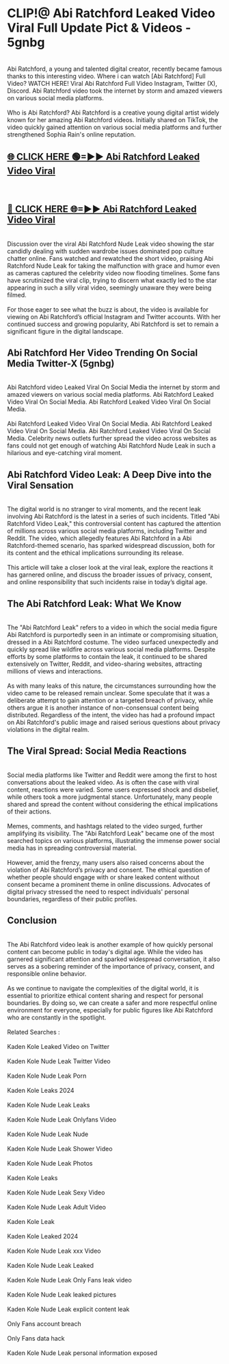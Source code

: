 # CLIP!@ Abi Ratchford Leaked Video Viral Full Update Pict & Videos - 5gnbg
<br>
Abi Ratchford, a young and talented digital creator, recently became famous thanks to this interesting video. Where i can watch [Abi Ratchford] Full Video? WATCH HERE! Viral Abi Ratchford Full Video Instagram, Twitter (X), Discord. Abi Ratchford video took the internet by storm and amazed viewers on various social media platforms.
<br><br>
Who is Abi Ratchford? Abi Ratchford is a creative young digital artist widely known for her amazing Abi Ratchford videos. Initially shared on TikTok, the video quickly gained attention on various social media platforms and further strengthened Sophia Rain's online reputation.
<br>
<h2><a href="https://bestclip.site?title=Abi_Ratchford">🌐 CLICK HERE 🟢=►► Abi Ratchford Leaked Video Viral</a></h2>
<br>
<h2><a href="https://bestclip.site?title=Abi_Ratchford">🔴 CLICK HERE 🌐=►► Abi Ratchford Leaked Video Viral</a></h2>
<br>
Discussion over the viral Abi Ratchford Nude Leak video showing the star candidly dealing with sudden wardrobe issues dominated pop culture chatter online. Fans watched and rewatched the short video, praising Abi Ratchford Nude Leak for taking the malfunction with grace and humor even as cameras captured the celebrity video now flooding timelines. Some fans have scrutinized the viral clip, trying to discern what exactly led to the star appearing in such a silly viral video, seemingly unaware they were being filmed.
<br><br>
For those eager to see what the buzz is about, the video is available for viewing on Abi Ratchford’s official Instagram and Twitter accounts. With her continued success and growing popularity, Abi Ratchford is set to remain a significant figure in the digital landscape.
<br>
<h2>Abi Ratchford Her Video Trending On Social Media Twitter-X (5gnbg)</h2>
<br>
Abi Ratchford video Leaked Viral On Social Media the internet by storm and amazed viewers on various social media platforms. Abi Ratchford Leaked Video Viral On Social Media. Abi Ratchford Leaked Video Viral On Social Media.
<br><br>
Abi Ratchford Leaked Video Viral On Social Media. Abi Ratchford Leaked Video Viral On Social Media. Abi Ratchford Leaked Video Viral On Social Media. Celebrity news outlets further spread the video across websites as fans could not get enough of watching Abi Ratchford Nude Leak in such a hilarious and eye-catching viral moment.
<br>
<h2>Abi Ratchford Video Leak: A Deep Dive into the Viral Sensation</h2>
<br>
The digital world is no stranger to viral moments, and the recent leak involving Abi Ratchford is the latest in a series of such incidents. Titled "Abi Ratchford Video Leak," this controversial content has captured the attention of millions across various social media platforms, including Twitter and Reddit. The video, which allegedly features Abi Ratchford in a Abi Ratchford-themed scenario, has sparked widespread discussion, both for its content and the ethical implications surrounding its release.
<br><br>
This article will take a closer look at the viral leak, explore the reactions it has garnered online, and discuss the broader issues of privacy, consent, and online responsibility that such incidents raise in today’s digital age.
<br>
<h2>The Abi Ratchford Leak: What We Know</h2>
<br>
The "Abi Ratchford Leak" refers to a video in which the social media figure Abi Ratchford is purportedly seen in an intimate or compromising situation, dressed in a Abi Ratchford costume. The video surfaced unexpectedly and quickly spread like wildfire across various social media platforms. Despite efforts by some platforms to contain the leak, it continued to be shared extensively on Twitter, Reddit, and video-sharing websites, attracting millions of views and interactions.
<br><br>
As with many leaks of this nature, the circumstances surrounding how the video came to be released remain unclear. Some speculate that it was a deliberate attempt to gain attention or a targeted breach of privacy, while others argue it is another instance of non-consensual content being distributed. Regardless of the intent, the video has had a profound impact on Abi Ratchford's public image and raised serious questions about privacy violations in the digital realm.
<br>
<h2>The Viral Spread: Social Media Reactions</h2>
<br>
Social media platforms like Twitter and Reddit were among the first to host conversations about the leaked video. As is often the case with viral content, reactions were varied. Some users expressed shock and disbelief, while others took a more judgmental stance. Unfortunately, many people shared and spread the content without considering the ethical implications of their actions.
<br><br>
Memes, comments, and hashtags related to the video surged, further amplifying its visibility. The "Abi Ratchford Leak" became one of the most searched topics on various platforms, illustrating the immense power social media has in spreading controversial material.
<br><br>
However, amid the frenzy, many users also raised concerns about the violation of Abi Ratchford’s privacy and consent. The ethical question of whether people should engage with or share leaked content without consent became a prominent theme in online discussions. Advocates of digital privacy stressed the need to respect individuals' personal boundaries, regardless of their public profiles.
<br>
<h2>Conclusion</h2>
<br>
The Abi Ratchford video leak is another example of how quickly personal content can become public in today's digital age. While the video has garnered significant attention and sparked widespread conversation, it also serves as a sobering reminder of the importance of privacy, consent, and responsible online behavior.
<br><br>
As we continue to navigate the complexities of the digital world, it is essential to prioritize ethical content sharing and respect for personal boundaries. By doing so, we can create a safer and more respectful online environment for everyone, especially for public figures like Abi Ratchford who are constantly in the spotlight.
<br><br>
Related Searches :
<br><br>
Kaden Kole Leaked Video on Twitter
<br><br>
Kaden Kole Nude Leak Twitter Video
<br><br>
Kaden Kole Nude Leak Porn
<br><br>
Kaden Kole Leaks 2024
<br><br>
Kaden Kole Nude Leak Leaks
<br><br>
Kaden Kole Nude Leak Onlyfans Video
<br><br>
Kaden Kole Nude Leak Nude
<br><br>
Kaden Kole Nude Leak Shower Video
<br><br>
Kaden Kole Nude Leak Photos
<br><br>
Kaden Kole Leaks
<br><br>
Kaden Kole Nude Leak Sexy Video
<br><br>
Kaden Kole Nude Leak Adult Video
<br><br>
Kaden Kole Leak
<br><br>
Kaden Kole Leaked 2024
<br><br>
Kaden Kole Nude Leak xxx Video
<br><br>
Kaden Kole Nude Leak Leaked
<br><br>
Kaden Kole Nude Leak Only Fans leak video
<br><br>
Kaden Kole Nude Leak leaked pictures
<br><br>
Kaden Kole Nude Leak explicit content leak
<br><br>
Only Fans account breach
<br><br>
Only Fans data hack
<br><br>
Kaden Kole Nude Leak personal information exposed